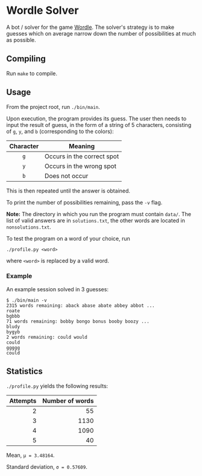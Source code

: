 # Wordle Solver

A bot / solver for the game [Wordle](https://www.powerlanguage.co.uk/wordle/). The solver's strategy is to make guesses which on average narrow down the number of possibilities at much as possible.

## Compiling

Run `make` to compile.

## Usage

From the project root, run `./bin/main`.

Upon execution, the program provides its guess. The user then needs to input the result of guess, in the form of a string of 5 characters, consisting of `g`, `y`, and `b` (corresponding to the colors):

| Character | Meaning                    |
|:---------:| -------------------------- |
| `g`       | Occurs in the correct spot |
| `y`       | Occurs in the wrong spot   |
| `b`       | Does not occur             |

This is then repeated until the answer is obtained.

To print the number of possibilities remaining, pass the `-v` flag.

**Note:** The directory in which you run the program must contain `data/`. The list of valid answers are in `solutions.txt`, the other words are located in `nonsolutions.txt`.

To test the program on a word of your choice, run
```
./profile.py <word>
```
where `<word>` is replaced by a valid word.

### Example

An example session solved in 3 guesses:
```
$ ./bin/main -v
2315 words remaining: aback abase abate abbey abbot ...
roate
bgbbb
71 words remaining: bobby bongo bonus booby boozy ...
bludy
bygyb
2 words remaining: could would
could
ggggg
could
```

## Statistics

`./profile.py` yields the following results:

| Attempts | Number of words |
| --------:| ---------------:|
| 2        | 55              |
| 3        | 1130            |
| 4        | 1090            |
| 5        | 40              |

Mean, `μ = 3.48164`.

Standard deviation, `σ = 0.57609`.
